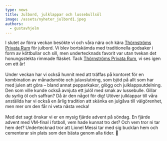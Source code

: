```yaml
---
type: news
title: Julbord, julklappar och lussebullsöl
image: /assets/nyheter_julbord1.jpeg
authors:
  - gustavhjelm
---
```

I slutet av förra veckan besökte vi och våra nära och kära [Thörnströms Privata Rum](https://www.linkedin.com/in/ACoAAA22U00BF1lNeb_Ag5ZrafxuhF4gZ1tGDuk) för julbord. Vi blev bortskämda med traditionella godsaker i form av köttbullar och sill, men undertecknads favorit var utan tvekan det honungsstekta rimmade fläsket. Tack [Thörnströms Privata Rum](https://www.linkedin.com/in/ACoAAA22U00BF1lNeb_Ag5ZrafxuhF4gZ1tGDuk), vi ses igen om ett år!\
\
Under veckan har vi också hunnit med att träffas på kontoret för en kombination av månadsmöte och julavslutning, som bjöd på allt som har med julen att göra – bland annat pepparkakor, glögg och julklappsutdelning. Den som ville kunde också avnjuta ett julöl med smak av lussebulle. Gillar du syrlig öl och saffran? Då är den något för dig! Utöver julklappar till våra anställda har vi också en årlig tradition att skänka en julgåva till välgörenhet, men mer om den får ni veta nästa vecka!\
\
Med det sagt önskar vi er en mysig fjärde advent på söndag. En fjärde advent med VM-final i fotboll, vem hade kunnat tro det? Och vem tror ni tar hem det? Undertecknad tror att Lionel Messi tar med sig bucklan hem och cementerar sin plats som den bästa genom alla tider. 🐐

<div class="image-grid"><img src="/assets/nyheter_julbord3.jpeg" alt=""><img src="/assets/nyheter_julbord2.jpeg" alt=""><img src="/assets/nyheter_julbord1.jpeg" alt=""></div>